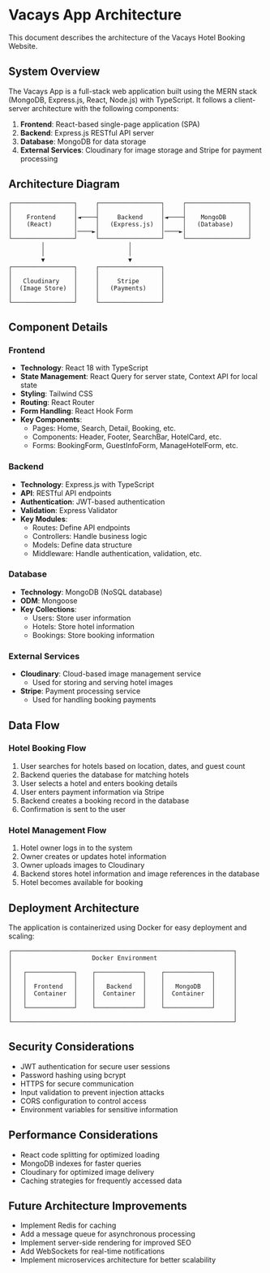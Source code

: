 # Vacays App Architecture

This document describes the architecture of the Vacays Hotel Booking Website.

## System Overview

The Vacays App is a full-stack web application built using the MERN stack (MongoDB, Express.js, React, Node.js) with TypeScript. It follows a client-server architecture with the following components:

1. **Frontend**: React-based single-page application (SPA)
2. **Backend**: Express.js RESTful API server
3. **Database**: MongoDB for data storage
4. **External Services**: Cloudinary for image storage and Stripe for payment processing

## Architecture Diagram

```
┌─────────────────┐     ┌─────────────────┐     ┌─────────────────┐
│                 │     │                 │     │                 │
│    Frontend     │◄────┤     Backend     │◄────┤    MongoDB      │
│    (React)      │     │   (Express.js)  │     │   (Database)    │
│                 │────►│                 │────►│                 │
└─────────────────┘     └─────────────────┘     └─────────────────┘
         │                       │
         │                       │
         ▼                       ▼
┌─────────────────┐     ┌─────────────────┐
│                 │     │                 │
│   Cloudinary    │     │     Stripe      │
│  (Image Store)  │     │   (Payments)    │
│                 │     │                 │
└─────────────────┘     └─────────────────┘
```

## Component Details

### Frontend

- **Technology**: React 18 with TypeScript
- **State Management**: React Query for server state, Context API for local state
- **Styling**: Tailwind CSS
- **Routing**: React Router
- **Form Handling**: React Hook Form
- **Key Components**:
  - Pages: Home, Search, Detail, Booking, etc.
  - Components: Header, Footer, SearchBar, HotelCard, etc.
  - Forms: BookingForm, GuestInfoForm, ManageHotelForm, etc.

### Backend

- **Technology**: Express.js with TypeScript
- **API**: RESTful API endpoints
- **Authentication**: JWT-based authentication
- **Validation**: Express Validator
- **Key Modules**:
  - Routes: Define API endpoints
  - Controllers: Handle business logic
  - Models: Define data structure
  - Middleware: Handle authentication, validation, etc.

### Database

- **Technology**: MongoDB (NoSQL database)
- **ODM**: Mongoose
- **Key Collections**:
  - Users: Store user information
  - Hotels: Store hotel information
  - Bookings: Store booking information

### External Services

- **Cloudinary**: Cloud-based image management service
  - Used for storing and serving hotel images
- **Stripe**: Payment processing service
  - Used for handling booking payments

## Data Flow

### Hotel Booking Flow

1. User searches for hotels based on location, dates, and guest count
2. Backend queries the database for matching hotels
3. User selects a hotel and enters booking details
4. User enters payment information via Stripe
5. Backend creates a booking record in the database
6. Confirmation is sent to the user

### Hotel Management Flow

1. Hotel owner logs in to the system
2. Owner creates or updates hotel information
3. Owner uploads images to Cloudinary
4. Backend stores hotel information and image references in the database
5. Hotel becomes available for booking

## Deployment Architecture

The application is containerized using Docker for easy deployment and scaling:

```
┌─────────────────────────────────────────────────────────────┐
│                      Docker Environment                     │
│                                                             │
│   ┌─────────────┐    ┌─────────────┐    ┌─────────────┐     │
│   │             │    │             │    │             │     │
│   │  Frontend   │    │   Backend   │    │   MongoDB   │     │
│   │  Container  │    │  Container  │    │  Container  │     │
│   │             │    │             │    │             │     │
│   └─────────────┘    └─────────────┘    └─────────────┘     │
│                                                             │
└─────────────────────────────────────────────────────────────┘
```

## Security Considerations

- JWT authentication for secure user sessions
- Password hashing using bcrypt
- HTTPS for secure communication
- Input validation to prevent injection attacks
- CORS configuration to control access
- Environment variables for sensitive information

## Performance Considerations

- React code splitting for optimized loading
- MongoDB indexes for faster queries
- Cloudinary for optimized image delivery
- Caching strategies for frequently accessed data

## Future Architecture Improvements

- Implement Redis for caching
- Add a message queue for asynchronous processing
- Implement server-side rendering for improved SEO
- Add WebSockets for real-time notifications
- Implement microservices architecture for better scalability 